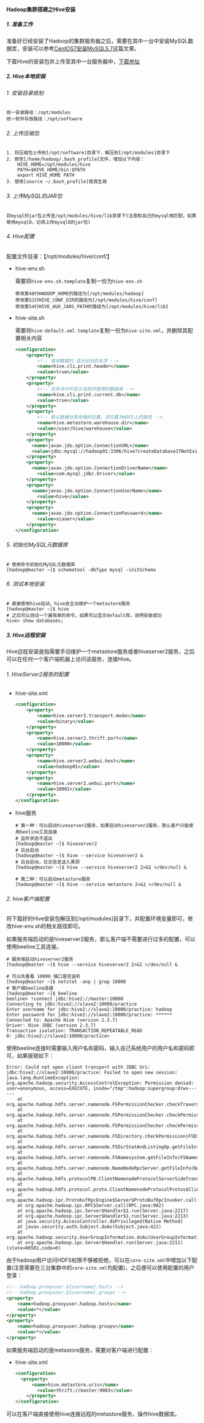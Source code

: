 #### Hadoop集群搭建之Hive安装

##### 1. 准备工作

准备好已经安装了Hadoop的集群服务器之后，需要在其中一台中安装MySQL数据库，安装可以参考[CentOS7安装MySQL5.7](https://github.com/yangqi199808/BigData-Home/blob/master/CentOS/1.CentOS7安装MySQL5.7.md)这篇文章。

下载Hive的安装包并上传至其中一台服务器中，[下载地址](https://downloads.apache.org/hive/)

##### 2. Hive本地安装

###### 1. 安装目录规划

```
统一安装路径：/opt/modules
统一软件存放路径：/opt/software
```

###### 2. 上传压缩包

```
1. 将压缩包上传到[/opt/software]目录下，解压到[/opt/modules]目录下
2. 修改[/home/hadoop/.bash_profile]文件，增加以下内容：
	HIVE_HOME=/opt/modules/hive
	PATH=$HIVE_HOME/bin:$PATH
	export HIVE_HOME PATH
3. 使用[source ~/.bash_profile]使其生效
```

###### 3. 上传MySQL的JAR包

```
将mysql的jar包上传至/opt/modules/hive/lib目录下(注意和自己的mysql相匹配，如果使用mysql8，记得上传mysql8的jar包)
```

###### 4. Hive配置

配置文件目录：【/opt/modules/hive/conf/】

- hive-env.sh

  需要将`hive-env.sh.template`复制一份为`hive-env.sh`

  ```
  修改第48行HADOOP_HOME的路径为[/opt/modules/hadoop]
  修改第51行HIVE_CONF_DIR的路径为[/opt/modules/hive/conf]
  修改第54行HIVE_AUX_JARS_PATH的路径为[/opt/modules/hive/lib]
  ```

- hive-site.sh

  需要将`hive-default.xml.template`复制一份为`hive-site.xml`，并删除其配置相关内容

  ```xml
  <configuration>
      <property>
          <!-- 查询数据时 显示出列的名字 -->
          <name>hive.cli.print.header</name>
          <value>true</value>
      </property>
      <property>
          <!-- 在命令行中显示当前所使用的数据库 -->
          <name>hive.cli.print.current.db</name>
          <value>true</value>
      </property>
      <property>
          <!-- 默认数据仓库存储的位置，该位置为HDFS上的路径 -->
          <name>hive.metastore.warehouse.dir</name>
          <value>/user/hive/warehouse</value>
      </property>
      <property>
      	<name>javax.jdo.option.ConnectionURL</name>
        <value>jdbc:mysql://hadoop01:3306/hive?createDatabaseIfNotExist=true</value>
      </property>
      <property>
      	<name>javax.jdo.option.ConnectionDriverName</name>
          <value>com.mysql.jdbc.Driver</value>
      </property>
      <property>
      	<name>javax.jdo.option.ConnectionUserName</name>
          <value>hive</value>
      </property>
      <property>
      	<name>javax.jdo.option.ConnectionPassword</name>
          <value>xiaoer</value>
      </property>
  </configuration>
  ```
  

###### 5. 初始化MySQL元数据库

```shell
# 使用命令初始化MySQL元数据库
[hadoop@master ~]$ schematool -dbType mysql -initSchema
```

###### 6. 测试本地安装

``` shell
# 直接使用hive启动，hive会主动维护一个metastore服务
[hadoop@master ~]$ hive
# 之后可以测试一个最简单的命令，如果可以显示default库，说明安装成功
hive> show databases;
```

##### 3. Hive远程安装

Hive远程安装是指需要手动维护一个metastore服务或者hiveserver2服务，之后可以在任何一个客户端机器上访问该服务，连接Hive。

###### 1. HiveServer2服务的配置

- hive-site.xml

  ```xml
  <configuration>
      <property>
          <name>hive.server2.transport.mode</name>
          <value>binary</value>
      </property>
      <property>
          <name>hive.server2.thrift.port</name>
          <value>10000</value>
      </property>
      <property>
          <name>hive.server2.webui.host</name>
          <value>hadoop01</value>
      </property>
      <property>
          <name>hive.server2.webui.port</name>
          <value>10002</value>
      </property>
  </configuration>
  ```
  
- hive服务

  ```shell
  # 第一种：可以启动hiveserver2服务，如果启动hiveserver2服务，那么客户只能使用beeline工具连接
  # 监听状态不退出
  [hadoop@master ~]$ hiveserver2
  # 后台启动
  [hadoop@master ~]$ hive --service hiveserver2 &
  # 后台启动，日志信息送入黑洞
  [hadoop@master ~]$ hive --service hiveserver2 2>&1 >/dev/null &
  
  # 第二种：可以启动metastore服务
  [hadoop@master ~]$ hive --service metastore 2>&1 >/dev/null &
  ```

###### 2. hive客户端配置

将下载好的Hive安装包解压到[/opt/modules]目录下，并配置环境变量即可，修改hive-env.sh的相关路径即可。

如果服务端启动的是hiveserver2服务，那么客户端不需要进行过多的配置，可以使用beeline工具连接。

```shell
# 服务端启动hiveserver2服务
[hadoop@master ~]$ hive --service hiveserver2 2>&1 >/dev/null &

# 可以先看看 10000 端口是否监听
[hadoop@master ~]$ netstat -anp | grep 10000
# 客户端beeline连接
[hadoop@master ~]$ beeline
beeline> !connect jdbc:hive2://master:10000
Connecting to jdbc:hive2://slave2:10000/practice
Enter username for jdbc:hive2://slave2:10000/practice: hadoop
Enter password for jdbc:hive2://slave2:10000/practice: ******
Connected to: Apache Hive (version 2.3.7)
Driver: Hive JDBC (version 2.3.7)
Transaction isolation: TRANSACTION_REPEATABLE_READ
0: jdbc:hive2://slave2:10000/practice> 
```

使用beeline连接时需要输入用户名和密码，输入自己系统用户的用户名和密码即可，如果报错如下：

```
Error: Could not open client transport with JDBC Uri: jdbc:hive2://slave2:10000/practice: Failed to open new session: java.lang.RuntimeException: org.apache.hadoop.security.AccessControlException: Permission denied: user=anonymous, access=EXECUTE, inode="/tmp":hadoop:supergroup:drwx------
	at org.apache.hadoop.hdfs.server.namenode.FSPermissionChecker.checkTraverse(FSPermissionChecker.java:266)
	at org.apache.hadoop.hdfs.server.namenode.FSPermissionChecker.checkPermission(FSPermissionChecker.java:206)
	at org.apache.hadoop.hdfs.server.namenode.FSPermissionChecker.checkPermission(FSPermissionChecker.java:190)
	at org.apache.hadoop.hdfs.server.namenode.FSDirectory.checkPermission(FSDirectory.java:1752)
	at org.apache.hadoop.hdfs.server.namenode.FSDirStatAndListingOp.getFileInfo(FSDirStatAndListingOp.java:100)
	at org.apache.hadoop.hdfs.server.namenode.FSNamesystem.getFileInfo(FSNamesystem.java:3834)
	at org.apache.hadoop.hdfs.server.namenode.NameNodeRpcServer.getFileInfo(NameNodeRpcServer.java:1012)
	at org.apache.hadoop.hdfs.protocolPB.ClientNamenodeProtocolServerSideTranslatorPB.getFileInfo(ClientNamenodeProtocolServerSideTranslatorPB.java:855)
	at org.apache.hadoop.hdfs.protocol.proto.ClientNamenodeProtocolProtos$ClientNamenodeProtocol$2.callBlockingMethod(ClientNamenodeProtocolProtos.java)
	at org.apache.hadoop.ipc.ProtobufRpcEngine$Server$ProtoBufRpcInvoker.call(ProtobufRpcEngine.java:616)
	at org.apache.hadoop.ipc.RPC$Server.call(RPC.java:982)
	at org.apache.hadoop.ipc.Server$Handler$1.run(Server.java:2217)
	at org.apache.hadoop.ipc.Server$Handler$1.run(Server.java:2213)
	at java.security.AccessController.doPrivileged(Native Method)
	at javax.security.auth.Subject.doAs(Subject.java:422)
	at org.apache.hadoop.security.UserGroupInformation.doAs(UserGroupInformation.java:1762)
	at org.apache.hadoop.ipc.Server$Handler.run(Server.java:2211) (state=08S01,code=0)
```

由于hadoop用户访问HDFS权限不够被拒绝，可以在`core-site.xml`中增加以下配置(注意需要在三台集群中的`core-site.xml`均配置)，之后便可以使用配置的用户登录：

```xml
<!-- hadoop.proxyuser.${username}.hosts -->
<!-- hadoop.proxyuser.${username}.groups -->
<property>
	<name>hadoop.proxyuser.hadoop.hosts</name>
    <value>*</value>
</property>
<property>
	<name>hadoop.proxyuser.hadoop.groups</name>
    <value>*</value>
</property>
```

如果服务端启动的是metastore服务，需要对客户端进行配置：

- hive-site.xml

  ```xml
  <configuration>
  	<property>
      	<name>hive.metastore.uris</name>
          <value>thrift://master:9083</value>
      </property>
  </configuration>
  ```

可以在客户端直接使用hive连接远程的metastore服务，操作hive数据库。


